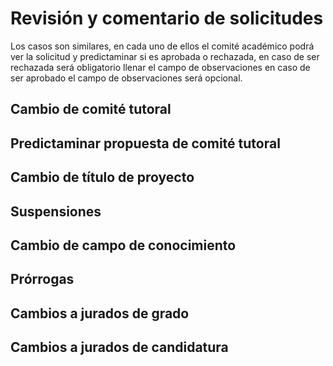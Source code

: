 # Revisión y comentario de solicitudes
Los casos son similares, en cada uno de ellos el comité académico podrá ver la solicitud y predictaminar si es aprobada
o rechazada, en caso de ser rechazada será obligatorio llenar el campo de observaciones en caso de ser aprobado el campo
de observaciones será opcional.

## Cambio de comité tutoral


## Predictaminar propuesta de comité tutoral


## Cambio de título de proyecto


## Suspensiones


## Cambio de campo de conocimiento


## Prórrogas


## Cambios a jurados de grado


## Cambios a jurados de candidatura
